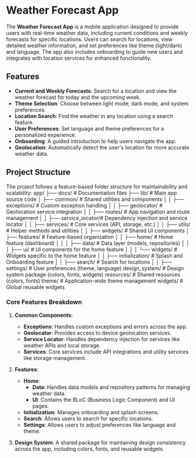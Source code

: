 # Weather Forecast App

The **Weather Forecast App** is a mobile application designed to provide users with real-time weather data, including current conditions and weekly forecasts for specific locations. Users can search for locations, view detailed weather information, and set preferences like theme (light/dark) and language. The app also includes onboarding to guide new users and integrates with location services for enhanced functionality.

## Features

- **Current and Weekly Forecasts**: Search for a location and view the weather forecast for today and the upcoming week.
- **Theme Selection**: Choose between light mode, dark mode, and system preferences.
- **Location Search**: Find the weather in any location using a search feature.
- **User Preferences**: Set language and theme preferences for a personalized experience.
- **Onboarding**: A guided introduction to help users navigate the app.
- **Geolocation**: Automatically detect the user's location for more accurate weather data.

## Project Structure

The project follows a feature-based folder structure for maintainability and scalability:
app/
├── docs/                   # Documentation files
├── lib/                    # Main app source code
│   ├── common/             # Shared utilities and components
│   │   ├── exceptions/     # Custom exception handling
│   │   ├── geolocator/     # Geolocation service integration
│   │   ├── routes/         # App navigation and route management
│   │   ├── service_locator/# Dependency injection and service locator
│   │   ├── services/       # Core services (API, storage, etc.)
│   │   ├── utils/          # Helper methods and utilities
│   │   ├── widgets/        # Shared UI components
│   ├── features/           # Feature-based organization
│   │   ├── home/           # Home feature (dashboard)
│   │   │   ├── data/       # Data layer (models, repositories)
│   │   │   ├── ui/         # UI components for the home feature
│   │   │   └── widgets/    # Widgets specific to the home feature
│   │   ├── initialization/ # Splash and Onboarding feature
│   │   ├── search/         # Search for locations
│   │   ├── settings/       # User preferences (theme, language)
design_system/              # Design system package (colors, fonts, widgets)
resources/                  # Shared resources (colors, fonts)
theme/                      # Application-wide theme management
widgets/                    # Global reusable widgets

### Core Features Breakdown

1. **Common Components**:
    - **Exceptions**: Handles custom exceptions and errors across the app.
    - **Geolocator**: Provides access to device geolocation services.
    - **Service Locator**: Handles dependency injection for services like weather APIs and local storage.
    - **Services**: Core services include API integrations and utility services like storage management.

2. **Features**:
    - **Home**:
        - **Data**: Handles data models and repository patterns for managing weather data.
        - **UI**: Contains the BLoC (Business Logic Component) and UI pages.
    - **Initialization**: Manages onboarding and splash screens.
    - **Search**: Allows users to search for specific locations.
    - **Settings**: Allows users to adjust preferences like language and theme.

3. **Design System**:
   A shared package for maintaining design consistency across the app, including colors, fonts, and reusable widgets.
